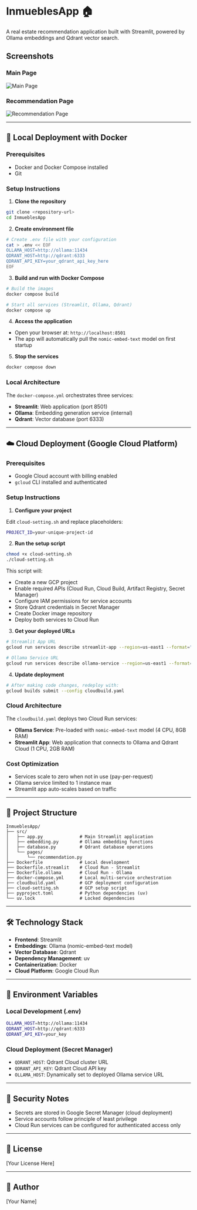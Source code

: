 # InmueblesApp 🏠

A real estate recommendation application built with Streamlit, powered by Ollama embeddings and Qdrant vector search.

## Screenshots

### Main Page
![Main Page](docs/images/main_page.png)

### Recommendation Page
![Recommendation Page](docs/images/recommendation_page.png)

---

## 🚀 Local Deployment with Docker

### Prerequisites
- Docker and Docker Compose installed
- Git

### Setup Instructions

1. **Clone the repository**
```bash
git clone <repository-url>
cd InmueblesApp
```

2. **Create environment file**
```bash
# Create .env file with your configuration
cat > .env << EOF
OLLAMA_HOST=http://ollama:11434
QDRANT_HOST=http://qdrant:6333
QDRANT_API_KEY=your_qdrant_api_key_here
EOF
```

3. **Build and run with Docker Compose**
```bash
# Build the images
docker compose build

# Start all services (Streamlit, Ollama, Qdrant)
docker compose up
```

4. **Access the application**
- Open your browser at: `http://localhost:8501`
- The app will automatically pull the `nomic-embed-text` model on first startup

5. **Stop the services**
```bash
docker compose down
```

### Local Architecture
The `docker-compose.yml` orchestrates three services:
- **Streamlit**: Web application (port 8501)
- **Ollama**: Embedding generation service (internal)
- **Qdrant**: Vector database (port 6333)

---

## ☁️ Cloud Deployment (Google Cloud Platform)

### Prerequisites
- Google Cloud account with billing enabled
- `gcloud` CLI installed and authenticated

### Setup Instructions

1. **Configure your project**

Edit `cloud-setting.sh` and replace placeholders:
```bash
PROJECT_ID=your-unique-project-id

```

2. **Run the setup script**
```bash
chmod +x cloud-setting.sh
./cloud-setting.sh
```

This script will:
- Create a new GCP project
- Enable required APIs (Cloud Run, Cloud Build, Artifact Registry, Secret Manager)
- Configure IAM permissions for service accounts
- Store Qdrant credentials in Secret Manager
- Create Docker image repository
- Deploy both services to Cloud Run

3. **Get your deployed URLs**
```bash
# Streamlit App URL
gcloud run services describe streamlit-app --region=us-east1 --format="value(status.url)"

# Ollama Service URL
gcloud run services describe ollama-service --region=us-east1 --format="value(status.url)"
```

4. **Update deployment**
```bash
# After making code changes, redeploy with:
gcloud builds submit --config cloudbuild.yaml
```

### Cloud Architecture
The `cloudbuild.yaml` deploys two Cloud Run services:
- **Ollama Service**: Pre-loaded with `nomic-embed-text` model (4 CPU, 8GB RAM)
- **Streamlit App**: Web application that connects to Ollama and Qdrant Cloud (1 CPU, 2GB RAM)

### Cost Optimization
- Services scale to zero when not in use (pay-per-request)
- Ollama service limited to 1 instance max
- Streamlit app auto-scales based on traffic

---

## 📁 Project Structure

```
InmueblesApp/
├── src/
│   ├── app.py              # Main Streamlit application
│   ├── embedding.py        # Ollama embedding functions
│   ├── database.py         # Qdrant database operations
│   └── pages/
│       └── recommendation.py
├── Dockerfile              # Local development
├── Dockerfile.streamlit    # Cloud Run - Streamlit
├── Dockerfile.ollama       # Cloud Run - Ollama
├── docker-compose.yml      # Local multi-service orchestration
├── cloudbuild.yaml         # GCP deployment configuration
├── cloud-setting.sh        # GCP setup script
├── pyproject.toml          # Python dependencies (uv)
└── uv.lock                 # Locked dependencies
```

---

## 🛠️ Technology Stack

- **Frontend**: Streamlit
- **Embeddings**: Ollama (nomic-embed-text model)
- **Vector Database**: Qdrant
- **Dependency Management**: uv
- **Containerization**: Docker
- **Cloud Platform**: Google Cloud Run

---

## 📝 Environment Variables

### Local Development (.env)
```bash
OLLAMA_HOST=http://ollama:11434
QDRANT_HOST=http://qdrant:6333
QDRANT_API_KEY=your_key
```

### Cloud Deployment (Secret Manager)
- `QDRANT_HOST`: Qdrant Cloud cluster URL
- `QDRANT_API_KEY`: Qdrant Cloud API key
- `OLLAMA_HOST`: Dynamically set to deployed Ollama service URL

---

## 🔐 Security Notes

- Secrets are stored in Google Secret Manager (cloud deployment)
- Service accounts follow principle of least privilege
- Cloud Run services can be configured for authenticated access only

---

## 📄 License

[Your License Here]

---

## 👤 Author

[Your Name]

